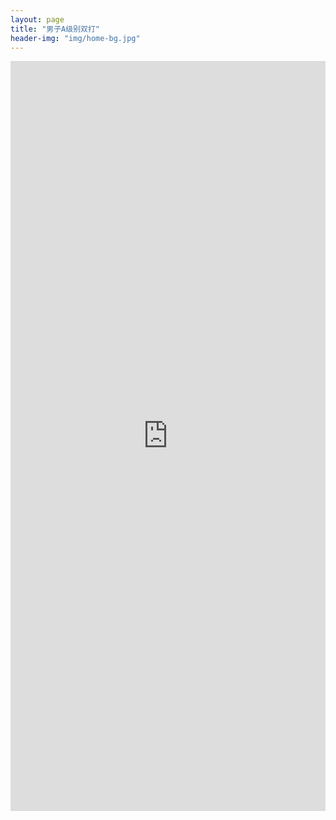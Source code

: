 ```yaml
---
layout: page
title: "男子A级别双打"
header-img: "img/home-bg.jpg"
---
```


<iframe src="https://challonge.com/actc2018_doublesa/module" width="100%" height="1200" frameborder="0" scrolling="auto" allowtransparency="true"></iframe>